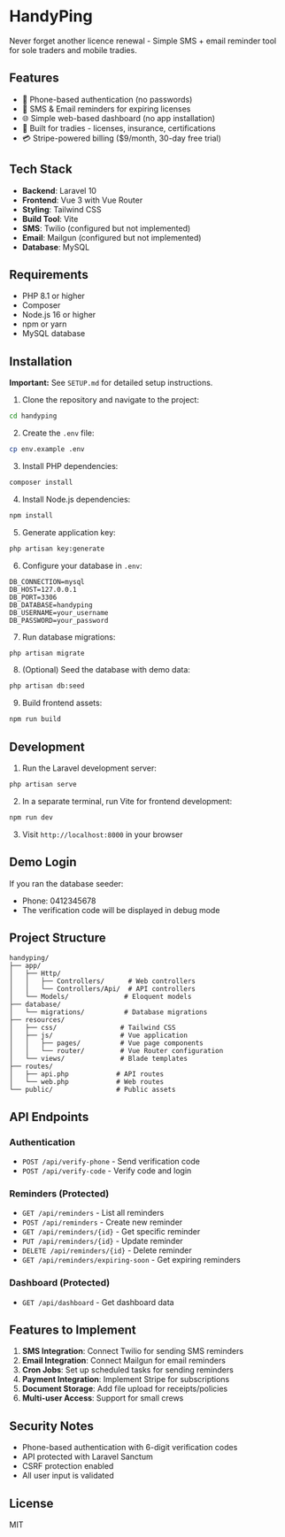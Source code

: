 # HandyPing

Never forget another licence renewal - Simple SMS + email reminder tool for sole traders and mobile tradies.

## Features

- 📱 Phone-based authentication (no passwords)
- 📧 SMS & Email reminders for expiring licenses
- 🌐 Simple web-based dashboard (no app installation)
- 🔧 Built for tradies - licenses, insurance, certifications
- 💳 Stripe-powered billing ($9/month, 30-day free trial)

## Tech Stack

- **Backend**: Laravel 10
- **Frontend**: Vue 3 with Vue Router
- **Styling**: Tailwind CSS
- **Build Tool**: Vite
- **SMS**: Twilio (configured but not implemented)
- **Email**: Mailgun (configured but not implemented)
- **Database**: MySQL

## Requirements

- PHP 8.1 or higher
- Composer
- Node.js 16 or higher
- npm or yarn
- MySQL database

## Installation

**Important:** See `SETUP.md` for detailed setup instructions.

1. Clone the repository and navigate to the project:
```bash
cd handyping
```

2. Create the `.env` file:
```bash
cp env.example .env
```

3. Install PHP dependencies:
```bash
composer install
```

4. Install Node.js dependencies:
```bash
npm install
```

5. Generate application key:
```bash
php artisan key:generate
```

6. Configure your database in `.env`:
```
DB_CONNECTION=mysql
DB_HOST=127.0.0.1
DB_PORT=3306
DB_DATABASE=handyping
DB_USERNAME=your_username
DB_PASSWORD=your_password
```

7. Run database migrations:
```bash
php artisan migrate
```

8. (Optional) Seed the database with demo data:
```bash
php artisan db:seed
```

9. Build frontend assets:
```bash
npm run build
```

## Development

1. Run the Laravel development server:
```bash
php artisan serve
```

2. In a separate terminal, run Vite for frontend development:
```bash
npm run dev
```

3. Visit `http://localhost:8000` in your browser

## Demo Login

If you ran the database seeder:
- Phone: 0412345678
- The verification code will be displayed in debug mode

## Project Structure

```
handyping/
├── app/
│   ├── Http/
│   │   ├── Controllers/      # Web controllers
│   │   └── Controllers/Api/  # API controllers
│   └── Models/              # Eloquent models
├── database/
│   └── migrations/          # Database migrations
├── resources/
│   ├── css/                # Tailwind CSS
│   ├── js/                 # Vue application
│   │   ├── pages/          # Vue page components
│   │   └── router/         # Vue Router configuration
│   └── views/              # Blade templates
├── routes/
│   ├── api.php            # API routes
│   └── web.php            # Web routes
└── public/                # Public assets
```

## API Endpoints

### Authentication
- `POST /api/verify-phone` - Send verification code
- `POST /api/verify-code` - Verify code and login

### Reminders (Protected)
- `GET /api/reminders` - List all reminders
- `POST /api/reminders` - Create new reminder
- `GET /api/reminders/{id}` - Get specific reminder
- `PUT /api/reminders/{id}` - Update reminder
- `DELETE /api/reminders/{id}` - Delete reminder
- `GET /api/reminders/expiring-soon` - Get expiring reminders

### Dashboard (Protected)
- `GET /api/dashboard` - Get dashboard data

## Features to Implement

1. **SMS Integration**: Connect Twilio for sending SMS reminders
2. **Email Integration**: Connect Mailgun for email reminders
3. **Cron Jobs**: Set up scheduled tasks for sending reminders
4. **Payment Integration**: Implement Stripe for subscriptions
5. **Document Storage**: Add file upload for receipts/policies
6. **Multi-user Access**: Support for small crews

## Security Notes

- Phone-based authentication with 6-digit verification codes
- API protected with Laravel Sanctum
- CSRF protection enabled
- All user input is validated

## License

MIT